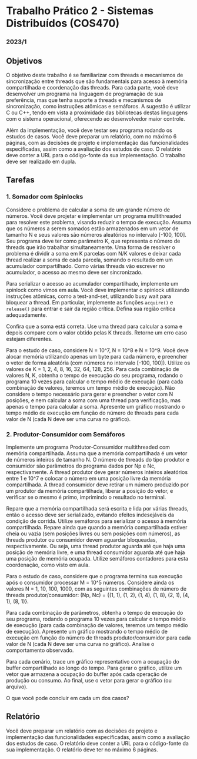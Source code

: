 # Trabalho Prático 2 - Sistemas Distribuídos (COS470)

### 2023/1

## Objetivos

O objetivo deste trabalho é se familiarizar com threads e mecanismos de sincronização entre threads que são fundamentais para acesso à memória compartilhada e coordenação das threads. Para cada parte, você deve desenvolver um programa na linguagem de programação de sua preferência, mas que tenha suporte a threads e mecanismos de sincronização, como instruções atômicas e semáforos. A sugestão é utilizar C ou C++, tendo em vista a proximidade das bibliotecas destas linguagens com o sistema operacional, oferecendo ao desenvolvedor maior controle.

Além da implementação, você deve testar seu programa rodando os estudos de casos. Você deve preparar um relatório, com no máximo 6 páginas, com as decisões de projeto e implementação das funcionalidades especificadas, assim como a avaliação dos estudos de caso. O relatório deve conter a URL para o código-fonte da sua implementação. O trabalho deve ser realizado em dupla.

## Tarefas

### 1. Somador com Spinlocks

Considere o problema de calcular a soma de um grande número de números. Você deve projetar e implementar um programa multithreaded para resolver este problema, visando reduzir o tempo de execução. Assuma que os números a serem somados estão armazenados em um vetor de tamanho N e seus valores são números aleatórios no intervalo [-100, 100]. Seu programa deve ter como parâmetro K, que representa o número de threads que irão trabalhar simultaneamente. Uma forma de resolver o problema é dividir a soma em K parcelas com N/K valores e deixar cada thread realizar a soma de cada parcela, somando o resultado em um acumulador compartilhado. Como várias threads vão escrever no acumulador, o acesso ao mesmo deve ser sincronizado.

Para serializar o acesso ao acumulador compartilhado, implemente um spinlock como vimos em aula. Você deve implementar o spinlock utilizando instruções atômicas, como a test-and-set, utilizando busy wait para bloquear a thread. Em particular, implemente as funções `acquire()` e `release()` para entrar e sair da região crítica. Defina sua região crítica adequadamente.

Confira que a soma está correta. Use uma thread para calcular a soma e depois compare com o valor obtido pelas K threads. Retorne um erro caso estejam diferentes.

Para o estudo de caso, considere N = 10^7, N = 10^8 e N = 10^9. Você deve alocar memória utilizando apenas um byte para cada número, e preencher o vetor de forma aleatória (com números no intervalo [-100, 100]). Utilize os valores de K = 1, 2, 4, 8, 16, 32, 64, 128, 256. Para cada combinação de valores N, K, obtenha o tempo de execução do seu programa, rodando o programa 10 vezes para calcular o tempo médio de execução (para cada combinação de valores, teremos um tempo médio de execução). Não considere o tempo necessário para gerar e preencher o vetor com N posições, e nem calcular a soma com uma thread para verificação, mas apenas o tempo para calcular a soma. Apresente um gráfico mostrando o tempo médio de execução em função do número de threads para cada valor de N (cada N deve ser uma curva no gráfico).

### 2. Produtor-Consumidor com Semáforos

Implemente um programa Produtor-Consumidor multithreaded com memória compartilhada. Assuma que a memória compartilhada é um vetor de números inteiros de tamanho N. O número de threads do tipo produtor e consumidor são parâmetros do programa dados por Np e Nc, respectivamente. A thread produtor deve gerar números inteiros aleatórios entre 1 e 10^7 e colocar o número em uma posição livre da memória compartilhada. A thread consumidor deve retirar um número produzido por um produtor da memória compartilhada, liberar a posição do vetor, e verificar se o mesmo é primo, imprimindo o resultado no terminal.

Repare que a memória compartilhada será escrita e lida por várias threads, então o acesso deve ser serializado, evitando efeitos indesejáveis da condição de corrida. Utilize semáforos para serializar o acesso à memória compartilhada. Repare ainda que quando a memória compartilhada estiver cheia ou vazia (sem posições livres ou sem posições com números), as threads produtor ou consumidor devem aguardar bloqueadas, respectivamente. Ou seja, uma thread produtor aguarda até que haja uma posição de memória livre, e uma thread consumidor aguarda até que haja uma posição de memória ocupada. Utilize semáforos contadores para esta coordenação, como visto em aula.

Para o estudo de caso, considere que o programa termina sua execução após o consumidor processar M = 10^5 números. Considere ainda os valores N = 1, 10, 100, 1000, com as seguintes combinações de número de threads produtor/consumidor: (Np, Nc) = {(1, 1), (1, 2), (1, 4), (1, 8), (2, 1), (4, 1), (8, 1)}.

Para cada combinação de parâmetros, obtenha o tempo de execução do seu programa, rodando o programa 10 vezes para calcular o tempo médio de execução (para cada combinação de valores, teremos um tempo médio de execução). Apresente um gráfico mostrando o tempo médio de execução em função do número de threads produtor/consumidor para cada valor de N (cada N deve ser uma curva no gráfico). Analise o comportamento observado.

Para cada cenário, trace um gráfico representativo com a ocupação do buffer compartilhado ao longo do tempo. Para gerar o gráfico, utilize um vetor que armazena a ocupação do buffer após cada operação de produção ou consumo. Ao final, use o vetor para gerar o gráfico (ou arquivo).

O que você pode concluir em cada um dos casos?

## Relatório

Você deve preparar um relatório com as decisões de projeto e implementação das funcionalidades especificadas, assim como a avaliação dos estudos de caso. O relatório deve conter a URL para o código-fonte da sua implementação. O relatório deve ter no máximo 6 páginas.
